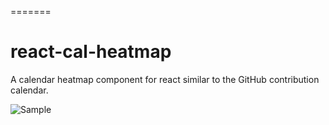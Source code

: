=======
# react-cal-heatmap
A calendar heatmap component for react similar to the GitHub contribution calendar.

![Sample](https://cloud.githubusercontent.com/assets/9121900/16572763/54caa824-423a-11e6-9132-d8da2cf326b5.PNG)